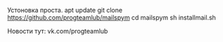 Устоновка проста.
apt update
git clone https://github.com/progteamlub/mailspym
cd mailspym
sh installmail.sh

Новости тут: vk.com/progteamlub
